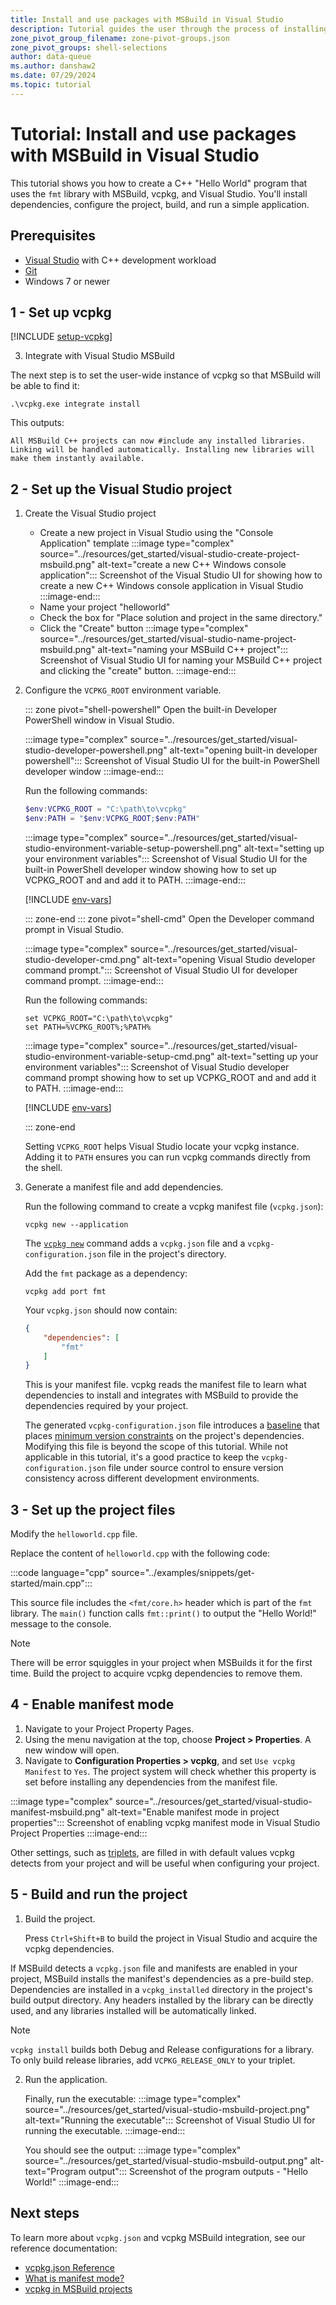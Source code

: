 ```yaml
---
title: Install and use packages with MSBuild in Visual Studio
description: Tutorial guides the user through the process of installing and using packages with MSBuild and Visual Studio.
zone_pivot_group_filename: zone-pivot-groups.json
zone_pivot_groups: shell-selections
author: data-queue
ms.author: danshaw2
ms.date: 07/29/2024
ms.topic: tutorial
---
```


# Tutorial: Install and use packages with MSBuild in Visual Studio

This tutorial shows you how to create a C++ "Hello World" program that uses the `fmt` library with MSBuild, vcpkg, and Visual Studio. You'll install dependencies, configure the project, build, and run a simple application.

## Prerequisites

- [Visual Studio](<https://visualstudio.microsoft.com/downloads/>) with C++ development workload
- [Git](<https://git-scm.com/downloads>)
- Windows 7 or newer

## 1 - Set up vcpkg

[!INCLUDE [setup-vcpkg](includes/setup-vcpkg.md)]

3. Integrate with Visual Studio MSBuild

The next step is to set the user-wide instance of vcpkg so that MSBuild will be able to find it:

```console
.\vcpkg.exe integrate install
```

This outputs:

```console
All MSBuild C++ projects can now #include any installed libraries. Linking will be handled automatically. Installing new libraries will make them instantly available.
```

## 2 - Set up the Visual Studio project

1. Create the Visual Studio project

    * Create a new project in Visual Studio using the "Console Application" template
    :::image type="complex" source="../resources/get_started/visual-studio-create-project-msbuild.png" alt-text="create a new C++ Windows console application":::
        Screenshot of the Visual Studio UI for showing how to create a new C++ Windows console application in Visual Studio
    :::image-end:::
    * Name your project "helloworld"
    * Check the box for "Place solution and project in the same directory."
    * Click the "Create" button
    :::image type="complex" source="../resources/get_started/visual-studio-name-project-msbuild.png" alt-text="naming your MSBuild C++ project":::
        Screenshot of Visual Studio UI for naming your MSBuild C++ project and clicking the "create" button.
    :::image-end:::

2. Configure the `VCPKG_ROOT` environment variable.

    ::: zone pivot="shell-powershell"
    Open the built-in Developer PowerShell window in Visual Studio.

    :::image type="complex" source="../resources/get_started/visual-studio-developer-powershell.png" alt-text="opening built-in developer powershell":::
        Screenshot of Visual Studio UI for the built-in PowerShell developer window
    :::image-end:::

    Run the following commands:

    ```PowerShell
    $env:VCPKG_ROOT = "C:\path\to\vcpkg"
    $env:PATH = "$env:VCPKG_ROOT;$env:PATH"
    ```

    :::image type="complex" source="../resources/get_started/visual-studio-environment-variable-setup-powershell.png" alt-text="setting up your environment variables":::
        Screenshot of Visual Studio UI for the built-in PowerShell developer window showing how to set up VCPKG_ROOT and and add it to PATH.
    :::image-end:::

    [!INCLUDE [env-vars](../../includes/env-vars.md)]

    ::: zone-end
    ::: zone pivot="shell-cmd"
    Open the Developer command prompt in Visual Studio.

    :::image type="complex" source="../resources/get_started/visual-studio-developer-cmd.png" alt-text="opening Visual Studio developer command prompt.":::
        Screenshot of Visual Studio UI for developer command prompt.
    :::image-end:::

    Run the following commands:

    ```console
    set VCPKG_ROOT="C:\path\to\vcpkg"
    set PATH=%VCPKG_ROOT%;%PATH%
    ```

    :::image type="complex" source="../resources/get_started/visual-studio-environment-variable-setup-cmd.png" alt-text="setting up your environment variables":::
        Screenshot of Visual Studio developer command prompt showing how to set up VCPKG_ROOT and and add it to PATH.
    :::image-end:::

    [!INCLUDE [env-vars](../../includes/env-vars.md)]

    ::: zone-end

    Setting `VCPKG_ROOT` helps Visual Studio locate your vcpkg instance.
    Adding it to `PATH` ensures you can run vcpkg commands directly from the shell.

1. Generate a manifest file and add dependencies.

    Run the following command to create a vcpkg manifest file (`vcpkg.json`):

    ```console
    vcpkg new --application
    ```

    The [`vcpkg new`](../commands/new.md) command adds a `vcpkg.json` file and a `vcpkg-configuration.json` file in the project's directory.

    Add the `fmt` package as a dependency:

    ```console
    vcpkg add port fmt
    ```

    Your `vcpkg.json` should now contain:

    ```json
    {
        "dependencies": [
            "fmt"
        ]
    }
    ```

    This is your manifest file. vcpkg reads the manifest file to learn what dependencies to install and integrates with MSBuild to provide the dependencies required by your project.

    The generated `vcpkg-configuration.json` file introduces a [baseline](../reference/vcpkg-configuration-json.md#registry-baseline) that places [minimum version constraints](../users/versioning.md) on the project's dependencies. Modifying this file is beyond the scope of this tutorial. While not applicable in this tutorial, it's a good practice to keep the `vcpkg-configuration.json` file under source control to ensure version consistency across different development environments.

## 3 - Set up the project files

Modify the `helloworld.cpp` file.

Replace the content of `helloworld.cpp` with the following code:

:::code language="cpp" source="../examples/snippets/get-started/main.cpp":::

This source file includes the `<fmt/core.h>` header which is part of the `fmt` library. The `main()` function calls `fmt::print()` to output the "Hello World!" message to the console.

> [!NOTE]
> There will be error squiggles in your project when MSBuilds it for the first time. Build the project to acquire vcpkg dependencies to remove them.

## 4 - Enable manifest mode

1. Navigate to your Project Property Pages.
2. Using the menu navigation at the top, choose **Project > Properties**. A new window will open.
3. Navigate to **Configuration Properties > vcpkg**, and set `Use vcpkg Manifest` to `Yes`. The project system will check whether this property is set before installing any dependencies from the manifest file.

:::image type="complex" source="../resources/get_started/visual-studio-manifest-msbuild.png" alt-text="Enable manifest mode in project properties":::
    Screenshot of enabling vcpkg manifest mode in Visual Studio Project Properties
:::image-end:::

Other settings, such as [triplets](../users/triplets.md), are filled in with default values vcpkg detects from your project and will be useful when configuring your project.

## 5 - Build and run the project

1. Build the project.

   Press `Ctrl+Shift+B` to build the project in Visual Studio and acquire the vcpkg dependencies.

If MSBuild detects a `vcpkg.json` file and manifests are enabled in your project, MSBuild installs the manifest's dependencies as a pre-build step. Dependencies are installed in a `vcpkg_installed` directory in the project's build output directory. Any headers installed by the library can be directly used, and any libraries installed will be automatically linked.

> [!NOTE]
> `vcpkg install` builds both Debug and Release configurations for a library. To only build release libraries, add `VCPKG_RELEASE_ONLY` to your triplet.

2. Run the application.

    Finally, run the executable:
    :::image type="complex" source="../resources/get_started/visual-studio-msbuild-project.png" alt-text="Running the executable":::
        Screenshot of Visual Studio UI for running the executable.
    :::image-end:::

    You should see the output:
    :::image type="complex" source="../resources/get_started/visual-studio-msbuild-output.png" alt-text="Program output":::
        Screenshot of the program outputs - "Hello World!"
    :::image-end:::

## Next steps

To learn more about `vcpkg.json` and vcpkg MSBuild integration, see our reference documentation:

- [vcpkg.json Reference](../reference/vcpkg-json.md)
- [What is manifest mode?](../concepts/manifest-mode.md)
- [vcpkg in MSBuild projects](../users/buildsystems/msbuild-integration.md)
